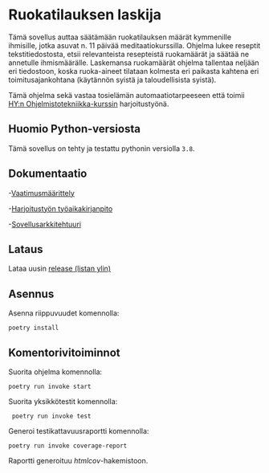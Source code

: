 # Ruokatilauksen laskija 

Tämä sovellus auttaa säätämään ruokatilauksen määrät kymmenille ihmisille, jotka asuvat n. 11 päivää meditaatiokurssilla. Ohjelma lukee reseptit tekstitiedostosta, etsii relevanteista resepteistä ruokamäärät ja säätää ne annetulle ihmismäärälle. Laskemansa ruokamäärät ohjelma tallentaa neljään eri tiedostoon, koska ruoka-aineet tilataan kolmesta eri paikasta kahtena eri toimitusajankohtana (käytännön syistä ja taloudellisista syistä).

Tämä ohjelma sekä vastaa tosielämän automaatiotarpeeseen että toimii [HY:n Ohjelmistotekniikka-kurssin](https://ohjelmistotekniikka-hy.github.io/) harjoitustyönä. 

## Huomio Python-versiosta

Tämä sovellus on tehty ja testattu pythonin versiolla ``3.8``.

## Dokumentaatio

-[Vaatimusmäärittely](https://github.com/anuvirtane/ot-harjoitustyo/blob/main/dokumentaatio/requirements.md)

-[Harjoitustyön työaikakirjanpito](https://github.com/anuvirtane/ot-harjoitustyo/blob/main/dokumentaatio/tuntikirjanpito.txt)

-[Sovellusarkkitehtuuri](https://github.com/anuvirtane/ot-harjoitustyo/blob/main/dokumentaatio/arkkitehtuuri.md)

## Lataus

Lataa uusin [release (listan ylin)](https://github.com/anuvirtane/ot-harjoitustyo/releases)

## Asennus

Asenna riippuvuudet komennolla:

``poetry install``



## Komentorivitoiminnot

Suorita ohjelma komennolla:

``poetry run invoke start``

Suorita yksikkötestit komennolla:

`` poetry run invoke test``

Generoi testikattavuusraportti komennolla:

``poetry run invoke coverage-report``

Raportti generoituu _htmlcov_-hakemistoon.

